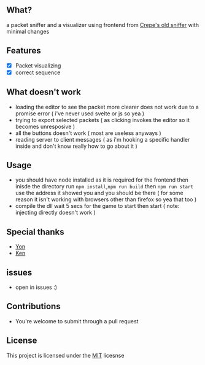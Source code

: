 ## What?
a packet sniffer and a visualizer using frontend from [Crepe's old sniffer](https://github.com/Crepe-Inc/Iridium/tree/main/frontend) with minimal changes

## Features
- [x] Packet visualizing
- [x] correct sequence

## What doesn't work
- loading the editor to see the packet more clearer does not work due to a promise error ( i've never used svelte or js so yea )
- trying to export selected packets ( as clicking invokes the editor so it becomes unresposive )
- all the buttons doesn't work ( most are useless anyways )
- reading server to client messages ( as i'm hooking a specific handler inside and don't know really how to go about it )

## Usage
- you should have node installed as it is required for the frontend then inisde the directory run ``npm install``,``npm run build`` then ``npm run start`` use the address it showed you and you should be there ( for some reason it isn't working with browsers other than firefox so yea that too )
- compile the dll wait 5 secs for the game to start then start ( note: injecting directly doesn't work )

## Special thanks
- [Yon](https://github.com/yoncodes)
- [Ken](https://github.com/hcazten)

## issues 
- open in issues :)

## Contributions
- You're welcome to submit through a pull request

## License
This project is licensed under the [MIT](https://github.com/Yoshk4e/sonetto-sniffery/blob/master/LICENSE) licesnse
